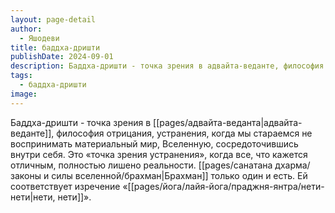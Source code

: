 ```yaml
---
layout: page-detail
author:
  - Яшодеви
title: баддха-дришти
publishDate: 2024-09-01
description: Баддха-дришти - точка зрения в адвайта-веданте, философия отрицания, устранения, когда мы стараемся не воспринимать материальный мир, Вселенную, сосредоточившись внутри себя.
tags:
  - баддха-дришти
image:
---
```

Баддха-дришти  - точка зрения в [[pages/адвайта-веданта|адвайта-веданте]], философия отрицания, устранения, когда мы стараемся не воспринимать материальный мир, Вселенную, сосредоточившись внутри себя.
Это «точка зрения устранения», когда все, что кажется отличным, полностью лишено реальности. [[pages/санатана дхарма/законы и силы вселенной/брахман|Брахман]] только один и есть. Ей соответствует изречение «[[pages/йога/лайя-йога/праджня-янтра/нети-нети|нети, нети]]».

